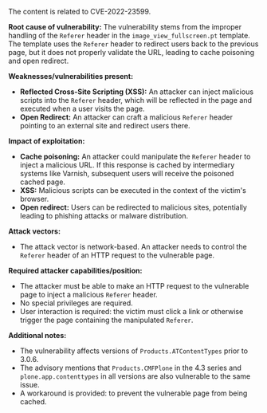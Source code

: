 The content is related to CVE-2022-23599.

**Root cause of vulnerability:** The vulnerability stems from the improper handling of the `Referer` header in the `image_view_fullscreen.pt` template. The template uses the `Referer` header to redirect users back to the previous page, but it does not properly validate the URL, leading to cache poisoning and open redirect.

**Weaknesses/vulnerabilities present:**
*   **Reflected Cross-Site Scripting (XSS):** An attacker can inject malicious scripts into the `Referer` header, which will be reflected in the page and executed when a user visits the page.
*   **Open Redirect:** An attacker can craft a malicious `Referer` header pointing to an external site and redirect users there.

**Impact of exploitation:**
*   **Cache poisoning:** An attacker could manipulate the `Referer` header to inject a malicious URL. If this response is cached by intermediary systems like Varnish, subsequent users will receive the poisoned cached page.
*   **XSS:** Malicious scripts can be executed in the context of the victim's browser.
*   **Open redirect:** Users can be redirected to malicious sites, potentially leading to phishing attacks or malware distribution.

**Attack vectors:**
*   The attack vector is network-based. An attacker needs to control the `Referer` header of an HTTP request to the vulnerable page.

**Required attacker capabilities/position:**
*   The attacker must be able to make an HTTP request to the vulnerable page to inject a malicious `Referer` header.
*   No special privileges are required.
*   User interaction is required: the victim must click a link or otherwise trigger the page containing the manipulated `Referer`.

**Additional notes:**

* The vulnerability affects versions of `Products.ATContentTypes` prior to 3.0.6.
* The advisory mentions that `Products.CMFPlone` in the 4.3 series and `plone.app.contenttypes` in all versions are also vulnerable to the same issue.
* A workaround is provided: to prevent the vulnerable page from being cached.